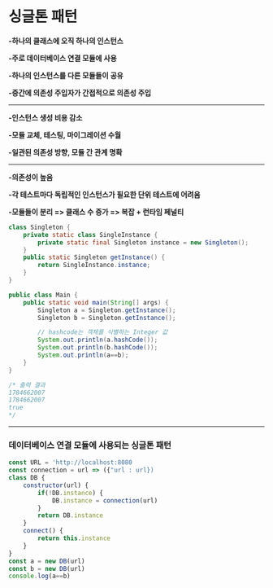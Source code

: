 # 싱글톤 패턴

**-하나의 클래스에 오직 하나의 인스턴스**

**-주로 데이터베이스 연결 모듈에 사용**

**-하나의 인스턴스를 다른 모듈들이 공유**

**-중간에 의존성 주입자가 간접적으로 의존성 주입**

---

**-인스턴스 생성 비용 감소**

**-모듈 교체, 테스팅, 마이그레이션 수월**

**-일관된 의존성 방향, 모듈 간 관계 명확**

---

**-의존성이 높음**

**-각 테스트마다 독립적인 인스턴스가 필요한 단위 테스트에 어려움**

**-모듈들이 분리 => 클래스 수 증가 => 복잡 + 런타임 페널티**

```java
class Singleton {
    private static class SingleInstance {
        private static final Singleton instance = new Singleton();
    }
    public static Singleton getInstance() {
        return SingleInstance.instance;
    }
}

public class Main {
    public static void main(String[] args) {
        Singleton a = Singleton.getInstance();
        Singleton b = Singleton.getInstance();

        // hashcode는 객체를 식별하는 Integer 값
        System.out.println(a.hashCode());
        System.out.println(b.hashCode());
        System.out.println(a==b);
    }
}

/* 출력 결과
1784662007
1784662007
true
*/
```
---
### 데이터베이스 연결 모듈에 사용되는 싱글톤 패턴
```javascript
const URL = 'http://localhost:8080
const connection = url => ({"url : url})
class DB {
    constructor(url) {
        if(!DB.instance) {
            DB.instance = connection(url)
        }
        return DB.instance
    }
    connect() {
        return this.instance
    }
}
const a = new DB(url)
const b = new DB(url)
console.log(a==b)
```
